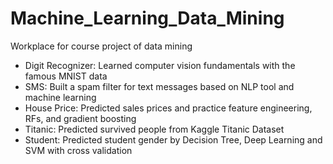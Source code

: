 # Machine_Learning_Data_Mining
Workplace for course project of data mining
- Digit Recognizer: Learned computer vision fundamentals with the famous MNIST data
- SMS: Built a spam filter for text messages based on NLP tool and machine learning
- House Price: Predicted sales prices and practice feature engineering, RFs, and gradient boosting
- Titanic: Predicted survived people from Kaggle Titanic Dataset
- Student: Predicted student gender by Decision Tree, Deep Learning and SVM with cross validation
